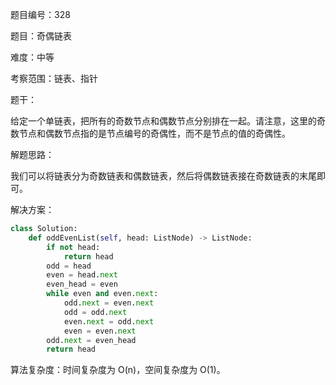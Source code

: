 题目编号：328

题目：奇偶链表

难度：中等

考察范围：链表、指针

题干：

给定一个单链表，把所有的奇数节点和偶数节点分别排在一起。请注意，这里的奇数节点和偶数节点指的是节点编号的奇偶性，而不是节点的值的奇偶性。

解题思路：

我们可以将链表分为奇数链表和偶数链表，然后将偶数链表接在奇数链表的末尾即可。

解决方案：

```python
class Solution:
    def oddEvenList(self, head: ListNode) -> ListNode:
        if not head:
            return head
        odd = head
        even = head.next
        even_head = even
        while even and even.next:
            odd.next = even.next
            odd = odd.next
            even.next = odd.next
            even = even.next
        odd.next = even_head
        return head
```

算法复杂度：时间复杂度为 O(n)，空间复杂度为 O(1)。